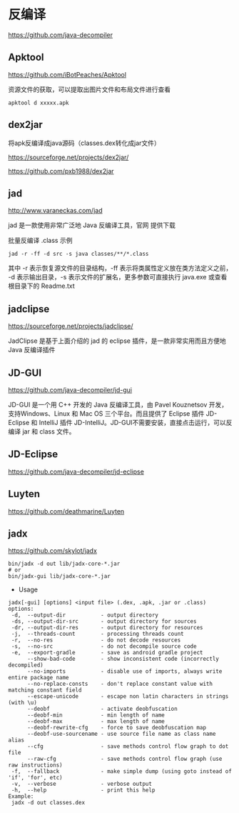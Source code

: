 # 反编译

https://github.com/java-decompiler

## Apktool

https://github.com/iBotPeaches/Apktool

资源文件的获取，可以提取出图片文件和布局文件进行查看

```shell
apktool d xxxxx.apk
```

## dex2jar

将apk反编译成java源码（classes.dex转化成jar文件）

https://sourceforge.net/projects/dex2jar/

https://github.com/pxb1988/dex2jar

## jad

http://www.varaneckas.com/jad

jad 是一款使用非常广泛地 Java 反编译工具，官网  提供下载

批量反编译 .class 示例
```shel
jad -r -ff -d src -s java classes/**/*.class
```
其中 -r 表示恢复源文件的目录结构，-ff 表示将类属性定义放在类方法定义之前， -d 表示输出目录，-s 表示文件的扩展名，更多参数可直接执行 java.exe 或查看 根目录下的 Readme.txt

## jadclipse

https://sourceforge.net/projects/jadclipse/ 

JadClipse 是基于上面介绍的 jad 的 eclipse 插件，是一款非常实用而且方便地 Java 反编译插件

## JD-GUI

https://github.com/java-decompiler/jd-gui

JD-GUI 是一个用 C++ 开发的 Java 反编译工具，由 Pavel Kouznetsov 开发，支持Windows、Linux 和 Mac OS 三个平台。而且提供了 Eclipse 插件 JD-Eclipse 和 IntelliJ 插件 JD-IntelliJ。JD-GUI不需要安装，直接点击运行，可以反编译 jar 和 class 文件。

## JD-Eclipse

https://github.com/java-decompiler/jd-eclipse

## Luyten

https://github.com/deathmarine/Luyten

## jadx

https://github.com/skylot/jadx

```shell
bin/jadx -d out lib/jadx-core-*.jar
# or
bin/jadx-gui lib/jadx-core-*.jar
```

* Usage
```text
jadx[-gui] [options] <input file> (.dex, .apk, .jar or .class)
options:
 -d,  --output-dir           - output directory
 -ds, --output-dir-src       - output directory for sources
 -dr, --output-dir-res       - output directory for resources
 -j,  --threads-count        - processing threads count
 -r,  --no-res               - do not decode resources
 -s,  --no-src               - do not decompile source code
 -e,  --export-gradle        - save as android gradle project
      --show-bad-code        - show inconsistent code (incorrectly decompiled)
      --no-imports           - disable use of imports, always write entire package name
      --no-replace-consts    - don't replace constant value with matching constant field
      --escape-unicode       - escape non latin characters in strings (with \u)
      --deobf                - activate deobfuscation
      --deobf-min            - min length of name
      --deobf-max            - max length of name
      --deobf-rewrite-cfg    - force to save deobfuscation map
      --deobf-use-sourcename - use source file name as class name alias
      --cfg                  - save methods control flow graph to dot file
      --raw-cfg              - save methods control flow graph (use raw instructions)
 -f,  --fallback             - make simple dump (using goto instead of 'if', 'for', etc)
 -v,  --verbose              - verbose output
 -h,  --help                 - print this help
Example:
 jadx -d out classes.dex
```